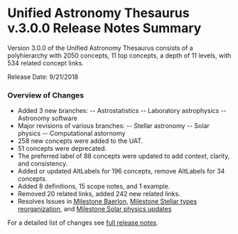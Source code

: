 # Unified Astronomy Thesaurus v.3.0.0 Release Notes Summary

Version 3.0.0 of the Unified Astronomy Thesaurus consists of a polyhierarchy with 2050 concepts, 11 top concepts, a depth of 11 levels, with 534 related concept links.

Release Date: 9/21/2018

### Overview of Changes
- Added 3 new branches:
-- Astrostatistics
-- Laboratory astrophysics
-- Astronomy software
- Major revisions of various branches:
-- Stellar astronomy
-- Solar physics
-- Computational astornomy
- 258 new concepts were added to the UAT.
- 51 concepts were deprecated.
- The preferred label of 88 concepts were updated to add context, clarity, and consistency.
- Added or updated AltLabels for 196 concepts, remove AltLabels for 34 concepts.
- Added 8 definitions, 15 scope notes, and 1 example.
- Removed 20 related links, added 242 new related links.
- Resolves Issues in [Milestone Baerlon](https://github.com/astrothesaurus/UAT/milestone/1?closed=1), [Milestone Stellar types reorganization](https://github.com/astrothesaurus/UAT/milestone/3?closed=1), and [Milestone Solar physics updates](https://github.com/astrothesaurus/UAT/milestone/4?closed=1)

For a detailed list of changes see [full release notes](https://github.com/astrothesaurus/UAT/blob/master/UAT_3.0.0_release_note_full.md).